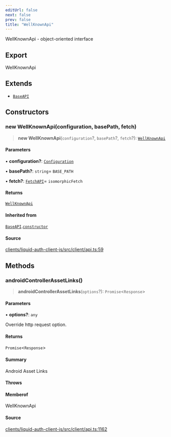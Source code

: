 ```yaml
---
editUrl: false
next: false
prev: false
title: "WellKnownApi"
---
```


WellKnownApi - object-oriented interface

## Export

WellKnownApi

## Extends

- [`BaseAPI`](/reference/typescript/auth/client/classes/baseapi/)

## Constructors

### new WellKnownApi(configuration, basePath, fetch)

> **new WellKnownApi**(`configuration`?, `basePath`?, `fetch`?): [`WellKnownApi`](/reference/typescript/auth/client/classes/wellknownapi/)

#### Parameters

• **configuration?**: [`Configuration`](/reference/typescript/auth/client/classes/configuration/)

• **basePath?**: `string`= `BASE_PATH`

• **fetch?**: [`FetchAPI`](/reference/typescript/auth/client/interfaces/fetchapi/)= `isomorphicFetch`

#### Returns

[`WellKnownApi`](/reference/typescript/auth/client/classes/wellknownapi/)

#### Inherited from

[`BaseAPI`](/reference/typescript/auth/client/classes/baseapi/).[`constructor`](/reference/typescript/auth/client/classes/baseapi/#constructors)

#### Source

[clients/liquid-auth-client-js/src/client/api.ts:59](https://github.com/algorandfoundation/liquid-auth/blob/10c59840d062554c79d275cbb41957b40edae1ed/clients/liquid-auth-client-js/src/client/api.ts#L59)

## Methods

### androidControllerAssetLinks()

> **androidControllerAssetLinks**(`options`?): `Promise`\<`Response`\>

#### Parameters

• **options?**: `any`

Override http request option.

#### Returns

`Promise`\<`Response`\>

#### Summary

Android Asset Links

#### Throws

#### Memberof

WellKnownApi

#### Source

[clients/liquid-auth-client-js/src/client/api.ts:1162](https://github.com/algorandfoundation/liquid-auth/blob/10c59840d062554c79d275cbb41957b40edae1ed/clients/liquid-auth-client-js/src/client/api.ts#L1162)
